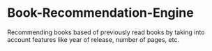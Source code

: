 # Book-Recommendation-Engine
Recommending books based of previously read books by taking into account features like year of release, number of pages, etc.
